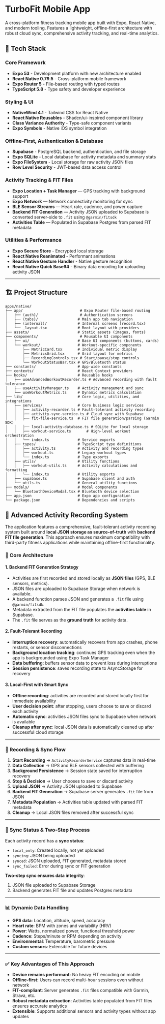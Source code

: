 # TurboFit Mobile App

A cross-platform fitness tracking mobile app built with Expo, React Native, and modern tooling. Features a lightweight, offline-first architecture with robust cloud sync, comprehensive activity tracking, and real-time analytics.

## 📱 Tech Stack

### Core Framework

* **Expo 53** - Development platform with new architecture enabled
* **React Native 0.79.5** - Cross-platform mobile framework
* **Expo Router 5** - File-based routing with typed routes
* **TypeScript 5.8** - Type safety and developer experience

### Styling & UI

* **NativeWind 4.1** - Tailwind CSS for React Native
* **React Native Reusables** - Shadcn/ui-inspired component library
* **Class Variance Authority** - Type-safe component variants
* **Expo Symbols** - Native iOS symbol integration

### Offline-First, Authentication & Database

* **Supabase** - PostgreSQL backend, authentication, and file storage
* **Expo SQLite** - Local database for activity metadata and summary stats
* **Expo FileSystem** - Local storage for raw activity JSON files
* **Row Level Security** - JWT-based data access control

### Activity Tracking & FIT Files

* **Expo Location + Task Manager** — GPS tracking with background support
* **Expo Network** — Network connectivity monitoring for sync
* **BLE Sensor Streams** — Heart rate, cadence, and power capture
* **Backend FIT Generation** — Activity JSON uploaded to Supabase is converted server-side to `.fit` using `@garmin/fitsdk`
* **Activities Table** — Populated in Supabase Postgres from parsed FIT metadata

### Utilities & Performance

* **Expo Secure Store** - Encrypted local storage
* **React Native Reanimated** - Performant animations
* **React Native Gesture Handler** - Native gesture recognition
* **React Native Quick Base64** - Binary data encoding for uploading activity JSON

---

## 🏗️ Project Structure

```
apps/native/
├── app/                          # Expo Router file-based routing
│   ├── (auth)/                   # Authentication screens
│   ├── (tabs)/                  # Main app tab navigation
│   ├── (internal)/              # Internal screens (record.tsx)
│   └── _layout.tsx              # Root layout with providers
├── assets/                      # Static assets (images, fonts)
├── components/                   # Reusable UI components
│   ├── ui/                      # Base UI components (buttons, cards)
│   └── workout/                 # Workout-specific components
│       ├── MetricCard.tsx       # Individual metric display
│       ├── MetricsGrid.tsx      # Grid layout for metrics
│       ├── RecordingControls.tsx # Start/pause/stop controls
│       └── WorkoutStatusBar.tsx # GPS/Bluetooth status
├── constants/                   # App-wide constants
├── contexts/                    # React Context providers
├── hooks/                       # Reusable hooks
│   ├── useAdvancedWorkoutRecorder.ts # Advanced recording with fault tolerance
│   ├── useActivityManager.ts    # Activity management and sync
│   └── useWorkoutMetrics.ts     # Dynamic metrics calculation
├── lib/                         # Core logic, utilities, and integrations
│   ├── services/                # Core business logic services
│   │   ├── activity-recorder.ts # Fault-tolerant activity recording
│   │   ├── activity-sync-service.ts # Cloud sync with Supabase
│   │   ├── fit-file-service.ts  # FIT file generation/parsing (Garmin SDK)
│   │   ├── local-activity-database.ts # SQLite for local storage
│   │   ├── workout-service.ts       # High-level workout orchestration
│   │   └── index.ts             # Service exports
│   ├── types/                   # TypeScript type definitions
│   │   ├── activity.ts          # Activity and recording types
│   │   ├── workout.ts           # Legacy workout types
│   │   └── index.ts             # Type exports
│   ├── utils/                   # Utility functions
│   │   ├── workout-utils.ts     # Activity calculations and formatting
│   │   └── index.ts             # Utility exports
│   ├── supabase.ts              # Supabase client and auth
│   └── utils.ts                 # General utility functions
├── modals/                      # Modal components
│   └── BluetoothDeviceModal.tsx # Bluetooth device selection
├── app.json                     # Expo app configuration
└── package.json                 # Dependencies and scripts
```

## 🎯 Advanced Activity Recording System

The application features a comprehensive, fault-tolerant activity recording system built around **local JSON storage as source-of-truth** with **backend FIT file generation**. This approach ensures maximum compatibility with third-party fitness applications while maintaining offline-first functionality.

### 🔧 Core Architecture

#### **1. Backend FIT Generation Strategy**

* Activities are first recorded and stored locally as **JSON files** (GPS, BLE sensors, metrics).
* JSON files are uploaded to Supabase Storage when network is available.
* A backend function parses JSON and generates a `.fit` file using `@garmin/fitsdk`.
* Metadata extracted from the FIT file populates the **activities table** in Supabase.
* The `.fit` file serves as the **ground truth** for activity data.

#### **2. Fault-Tolerant Recording**

* **Interruption recovery**: automatically recovers from app crashes, phone restarts, or sensor disconnections
* **Background location tracking**: continues GPS tracking even when the app is backgrounded using Expo Task Manager
* **Data buffering**: buffers sensor data to prevent loss during interruptions
* **Session persistence**: saves recording state to AsyncStorage for recovery

#### **3. Local-First with Smart Sync**

* **Offline recording**: activities are recorded and stored locally first for immediate availability
* **User decision point**: after stopping, users choose to save or discard each activity
* **Automatic sync**: activities JSON files sync to Supabase when network is available
* **Cleanup after sync**: local JSON data is automatically cleaned up after successful cloud storage

---

### 🔄 Recording & Sync Flow

1. **Start Recording** → `ActivityRecorderService` captures data in real-time
2. **Data Collection** → GPS and BLE sensors collected with buffering
3. **Background Persistence** → Session state saved for interruption recovery
4. **Stop & Decision** → User chooses to save or discard activity
5. **Upload JSON** → Activity JSON uploaded to Supabase
6. **Backend FIT Generation** → Supabase server generates `.fit` file from JSON
7. **Metadata Population** → Activities table updated with parsed FIT metadata
8. **Cleanup** → Local JSON files removed after successful sync

---

### 🔄 Sync Status & Two-Step Process

Each activity record has a **sync status**:

* `local_only`: Created locally, not yet uploaded
* `syncing`: JSON being uploaded
* `synced`: JSON uploaded, FIT generated, metadata stored
* `sync_failed`: Error during sync or FIT generation

**Two-step sync ensures data integrity**:

1. JSON file uploaded to Supabase Storage
2. Backend generates FIT file and updates Postgres metadata

---

### 📊 Dynamic Data Handling

* **GPS data**: Location, altitude, speed, accuracy
* **Heart rate**: BPM with zones and variability (HRV)
* **Power**: Watts, normalized power, functional threshold power
* **Cadence**: Steps/minute or RPM depending on activity
* **Environmental**: Temperature, barometric pressure
* **Custom sensors**: Extensible for future devices

---

### ✅ Key Advantages of This Approach

* **Device remains performant**: No heavy FIT encoding on mobile
* **Offline-first**: Users can record multi-hour sessions even without network
* **FIT-compliant**: Server generates `.fit` files compatible with Garmin, Strava, etc.
* **Robust metadata extraction**: Activities table populated from FIT files ensures accurate analytics
* **Extensible**: Supports additional sensors and activity types without app updates
